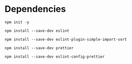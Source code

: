 # Dependencies

`npm init -y`

`npm install --save-dev eslint`

`npm install --save-dev eslint-plugin-simple-import-sort`

`npm install --save-dev prettier`

`npm install --save-dev eslint-config-prettier`
